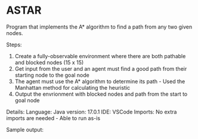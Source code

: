 # ASTAR

Program that implements the A* algorithm to find a path from any two given nodes.

Steps: 
1. Create a fully-observable environment where there are both pathable and blocked nodes (15 x 15)
2. Get input from the user and an agent must find a good path from their starting node to the goal node
3. The agent must use the A* algorithm to determine its path - Used the Manhattan method for calculating the heuristic
4. Output the envrionment with blocked nodes and path from the start to goal node 

Details: Language: Java version: 17.0.1 IDE: VSCode Imports: No extra imports are needed - Able to run as-is

Sample output:
